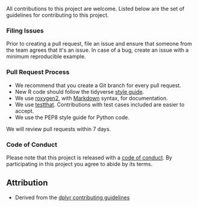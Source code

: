 All contributions to this project are welcome. Listed below are the set of guidelines for contributing to this project.

### Filing Issues
Prior to creating a pull request, file an issue and ensure that someone from the team agrees that it's an issue. In case of a bug, create an issue with a minimum reproducible example.

### Pull Request Process

- We recommend that you create a Git branch for every pull request.
- New R code should follow the tidyverse [style guide](https://style.tidyverse.org/).
- We use [roxygen2](https://cran.r-project.org/web/packages/roxygen2/index.html), with [Markdown](https://cran.r-project.org/web/packages/roxygen2/vignettes/rd-formatting.html) syntax, for documentation.
- We use [testthat](https://cran.r-project.org/web/packages/testthat/index.html). Contributions with test cases included are easier to accept.
- We use the PEP8 style guide for Python code.

We will review pull requests within 7 days.

### Code of Conduct
Please note that this project is released with a [code of conduct](https://github.com/UBC-MDS/DSCI_522_Group_18/blob/main/Code_of_Conduct.md). By participating in this project you agree to abide by its terms.

## Attribution 
- Derived from the [dplyr contributing guidelines](https://github.com/tidyverse/dplyr/blob/master/.github/CONTRIBUTING.md)
